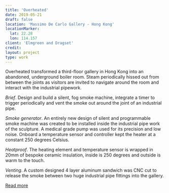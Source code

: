 ```yaml
---
title: 'Overheated'
date: 2019-05-21
draft: false
location: 'Massimo De Carlo Gallery - Hong Kong'
locationMarker:
  lat: 22.28
  lon: 114.157
client: 'Elmgreen and Dragset'
credit:
layout: project
type: work
---
```


Overheated transformed a third-floor gallery in Hong Kong into an abandoned, underground boiler room. Steam periodically hissed out from between the joints as visitors are invited to navigate around the room and interact with the industrial pipework.

*Brief*. Design and build a silent, fog smoke machine, integrate a timer to trigger periodically and vent the smoke out around the joint of an industrial pipe.

*Smoke generator*. An entirely new design of silent and programmable smoke machine was created to be installed inside the industrial pipe work of the sculpture. A medical grade pump was used for its precision and low noise. Onboard a temperature sensor and controller kept the heater at a constant 250 degrees Celsius.

*Heatproof*. The heating element and temperature sensor is wrapped in 20mm of bespoke ceramic insulation, inside is 250 degrees and outside is warm to the touch.

*Venting*. A custom designed 4 layer aluminum sandwich was CNC cut to release the smoke between two huge industrial pipe fittings into the gallery.

[Read more](https://dailyartfair.com/exhibition/9179/elmgreen-dragset-massimo-de-carlo)
